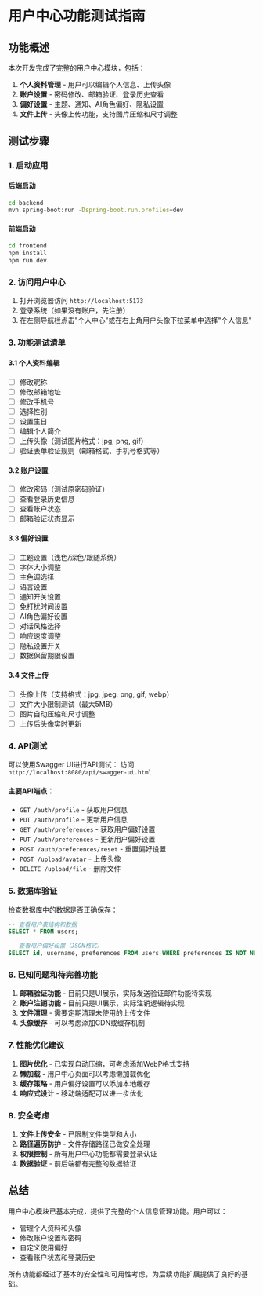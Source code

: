 # 用户中心功能测试指南

## 功能概述

本次开发完成了完整的用户中心模块，包括：

1. **个人资料管理** - 用户可以编辑个人信息、上传头像
2. **账户设置** - 密码修改、邮箱验证、登录历史查看
3. **偏好设置** - 主题、通知、AI角色偏好、隐私设置
4. **文件上传** - 头像上传功能，支持图片压缩和尺寸调整

## 测试步骤

### 1. 启动应用

#### 后端启动
```bash
cd backend
mvn spring-boot:run -Dspring-boot.run.profiles=dev
```

#### 前端启动
```bash
cd frontend
npm install
npm run dev
```

### 2. 访问用户中心

1. 打开浏览器访问 `http://localhost:5173`
2. 登录系统（如果没有账户，先注册）
3. 在左侧导航栏点击"个人中心"或在右上角用户头像下拉菜单中选择"个人信息"

### 3. 功能测试清单

#### 3.1 个人资料编辑
- [ ] 修改昵称
- [ ] 修改邮箱地址
- [ ] 修改手机号
- [ ] 选择性别
- [ ] 设置生日
- [ ] 编辑个人简介
- [ ] 上传头像（测试图片格式：jpg, png, gif）
- [ ] 验证表单验证规则（邮箱格式、手机号格式等）

#### 3.2 账户设置
- [ ] 修改密码（测试原密码验证）
- [ ] 查看登录历史信息
- [ ] 查看账户状态
- [ ] 邮箱验证状态显示

#### 3.3 偏好设置
- [ ] 主题设置（浅色/深色/跟随系统）
- [ ] 字体大小调整
- [ ] 主色调选择
- [ ] 语言设置
- [ ] 通知开关设置
- [ ] 免打扰时间设置
- [ ] AI角色偏好设置
- [ ] 对话风格选择
- [ ] 响应速度调整
- [ ] 隐私设置开关
- [ ] 数据保留期限设置

#### 3.4 文件上传
- [ ] 头像上传（支持格式：jpg, jpeg, png, gif, webp）
- [ ] 文件大小限制测试（最大5MB）
- [ ] 图片自动压缩和尺寸调整
- [ ] 上传后头像实时更新

### 4. API测试

可以使用Swagger UI进行API测试：
访问 `http://localhost:8080/api/swagger-ui.html`

#### 主要API端点：
- `GET /auth/profile` - 获取用户信息
- `PUT /auth/profile` - 更新用户信息
- `GET /auth/preferences` - 获取用户偏好设置
- `PUT /auth/preferences` - 更新用户偏好设置
- `POST /auth/preferences/reset` - 重置偏好设置
- `POST /upload/avatar` - 上传头像
- `DELETE /upload/file` - 删除文件

### 5. 数据库验证

检查数据库中的数据是否正确保存：

```sql
-- 查看用户表结构和数据
SELECT * FROM users;

-- 查看用户偏好设置（JSON格式）
SELECT id, username, preferences FROM users WHERE preferences IS NOT NULL;
```

### 6. 已知问题和待完善功能

1. **邮箱验证功能** - 目前只是UI展示，实际发送验证邮件功能待实现
2. **账户注销功能** - 目前只是UI展示，实际注销逻辑待实现
3. **文件清理** - 需要定期清理未使用的上传文件
4. **头像缓存** - 可以考虑添加CDN或缓存机制

### 7. 性能优化建议

1. **图片优化** - 已实现自动压缩，可考虑添加WebP格式支持
2. **懒加载** - 用户中心页面可以考虑懒加载优化
3. **缓存策略** - 用户偏好设置可以添加本地缓存
4. **响应式设计** - 移动端适配可以进一步优化

### 8. 安全考虑

1. **文件上传安全** - 已限制文件类型和大小
2. **路径遍历防护** - 文件存储路径已做安全处理
3. **权限控制** - 所有用户中心功能都需要登录认证
4. **数据验证** - 前后端都有完整的数据验证

## 总结

用户中心模块已基本完成，提供了完整的个人信息管理功能。用户可以：
- 管理个人资料和头像
- 修改账户设置和密码
- 自定义使用偏好
- 查看账户状态和登录历史

所有功能都经过了基本的安全性和可用性考虑，为后续功能扩展提供了良好的基础。
